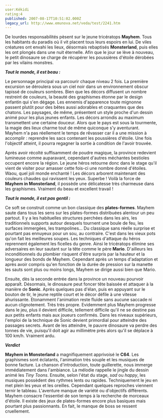 ```yaml
---
user:Kékidi
rating:4
published: 2007-08-17T10:51:02.000Z
legacy_url: http://www.emunova.net/veda/test/2241.htm
---
```

De lourdes responsabilités pèsent sur le jeune tricératops **Mayhem**. Tous les habitants du paradis où il vit placent tous leurs espoirs en lui. De viles créatures ont envahi les lieux, désormais rebaptisés **Monsterland**, puis elles les ont plongés dans une nuit éternelle. Afin que le jour se lève à nouveau, le petit dinosaure se charge de récupérer les poussières d'étoile dérobées par les vilains monstres.  

  

_**Tout le monde, il est beau :**_  

  

Le personnage principal va parcourir chaque niveau 2 fois. La première excursion se déroulera sous un ciel noir dans un environnement obscur tapissé de couleurs sombres. Bien que les décors diffusent un nombre restreint de couleurs, la beauté des graphismes étonne par le design enfantin qui s'en dégage. Les ennemis d'apparence toute mignonne passent plutôt pour des bêtes aussi adorables et craquantes que des chatons. Les paysages, de même, présentent un style proche d'un dessin animé pour les plus jeunes enfants. Les décors arrondis au maximum transmettent une certaine douceur. Alors que le pays est sous la tourmente, la magie des lieux charme tout de même quiconque s'y aventurant. Mayhem n'a pas réellement le temps de rêvasser car il a une mission à accomplir : reprendre les sacs contenant les poussières d'étoile. Une fois l'objectif atteint, il pourra regagner la sortie à condition de l'avoir trouvée.  

  

Après avoir récolté suffisamment de poudre magique, la province redevient lumineuse comme auparavant, cependant d'autres méchantes bestioles occupent encore la région. Le jeune héros retourne donc dans le stage qu'il vient de visiter pour amasser cette fois-ci une nombre donné d'étoiles. Waou, quel joli monde enchanté ! Les décors arborent maintenant des couleurs chaudes qui ravissent les yeux. Superbe ! Voilà la force de **Mayhem in Monsterland**, il possède une délicatesse très charmeuse dans les graphismes. Vraiment du beau et excellent travail !  

  

_**Tout le monde, il est pas gentil :**_  

  

Ce soft se construit comme un bon classique des **plates-formes**. Mayhem saute dans tous les sens sur les plates-formes distribuées alentour un peu partout. Il y a les habituelles structures perchées dans les airs, les traditionnels supports autour desquels tournent une boule de feu, les surfaces immergées, les trampolines... Du classique sans réelle surprise et pourtant pas ennuyeux pour un sou, au contraire. C'est dans les vieux pots qu'on fait les meilleures soupes. Les techniques d'attaque du héros reprennent également les ficelles du genre. Ainsi le tricératops élimine ses adversaires en leur sautant sur la tête comme le père **Mario**. D'ailleurs les inconditionnels du plombier risquent d'être surpris par la hauteur et la longueur des bonds de Mayhem. Cependant après un temps d'adaptation et après avoir compris qu'en fonction de la durée de pression sur la manette les sauts sont plus ou moins longs, Mayhem se dirige aussi bien que Mario.  

  

Ensuite, dès la seconde entrée dans la province un nouveau pourvoir apparaît. Désormais, le dinosaure peut foncer tête baissée et attaquer à la manière de **Sonic**. Après quelques pas d'élan, puis en appuyant sur le bouton de tir, le jeune reptile court et le décor défile à une vitesse ahurissante. Etonamment l'animation reste fluide sans aucune saccade ni aucun clignotement. Très très propre. Evidemment plus Mayhem progresse dans le jeu, plus il devient difficile, tellement difficile qu'il ne se destine pas aux petits enfants mais aux joueurs confirmés. Dans les niveaux supérieurs, l'emploi de la technique de Sonic devient primordial pour atteindre des passages secrets. Avant de les atteindre, le pauvre dinosaure va perdre des tonnes de vie, puisqu'il doit agir au millimètre près alors qu'il se déplace à 100 km/h. Vraiment ardu.  

  

_**Verdict**_  

  

**Mayhem in Monsterland** a magnifiquement apprivoisé le **C64**. Les graphismes sont éclatants, l'animation très souple et les musiques de bonne facture. La chanson d'introduction, toute guillerette, nous immerge immédiatement dans l'ambiance. La mélodie rappelle le jingle du dessin animé les _Tiny Toons_. Ensuite, selon l'état du stage, _sad_ ou _happy_, les musiques possèdent des rythmes lents ou rapides. Techniquement le jeu en met plein les yeux et les oreilles. Cependant quelques reproches viennent ternir le tableau. L'aventure manque de variété ou d'objectifs différents. Mayhem consacre l'essentiel de son temps à la recherche de morceaux d'étoile. Il existe des jeux de plates-formes encore plus basiques mais pourtant plus passionnants. En fait, le manque de boss se ressent cruellement.